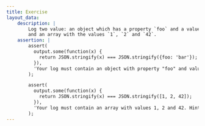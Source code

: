 ```yaml
---
title: Exercise
layout_data:
    description: |
        Log two value: an object which has a property `foo` and a value `"bar"`,
        and an array with the values `1`, `2` and `42`.
    assertion: |
        assert(
          output.some(function(x) {
            return JSON.stringify(x) === JSON.stringify({foo: 'bar'});
          }),
          'Your log must contain an object with property "foo" and value "bar". Hint: `{key: value}`.'
        );

        assert(
          output.some(function(x) {
            return JSON.stringify(x) === JSON.stringify([1, 2, 42]);
          }),
          'Your log must contain an array with values 1, 2 and 42. Hint: `[value, ...]`.'
        );
---
```

